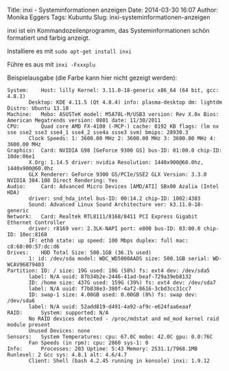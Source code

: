 Title: inxi - Systeminformationen anzeigen
Date: 2014-03-30 16:07
Author: Monika Eggers
Tags: Kubuntu
Slug: inxi-systeminformationen-anzeigen

inxi ist ein Kommandozeilenprogramm, das Systeminformationen schön
formatiert und farbig anzeigt.

Installiere es mit `sudo apt-get install inxi`

Führe es aus mit `inxi -Fxxxplu`

Beispielausgabe (die Farbe kann hier nicht gezeigt werden):

	System:    Host: lilly Kernel: 3.11.0-18-generic x86_64 (64 bit, gcc: 4.8.1) 
		   Desktop: KDE 4.11.5 (Qt 4.8.4) info: plasma-desktop dm: lightdm Distro: Ubuntu 13.10
	Machine:   Mobo: ASUSTeK model: M5A78L-M/USB3 version: Rev X.0x Bios: American Megatrends version: 0801 date: 11/30/2011
	CPU:       Quad core AMD FX-4100 (-MCP-) cache: 8192 KB flags: (lm nx sse sse2 sse3 sse4_1 sse4_2 sse4a ssse3 svm) bmips: 28930.3 
		   Clock Speeds: 1: 3600.00 MHz 2: 3600.00 MHz 3: 3600.00 MHz 4: 3600.00 MHz
	Graphics:  Card: NVIDIA G98 [GeForce 9300 GS] bus-ID: 01:00.0 chip-ID: 10de:06e1 
		   X.Org: 1.14.5 driver: nvidia Resolution: 1440x900@60.0hz, 1440x900@60.0hz 
		   GLX Renderer: GeForce 9300 GS/PCIe/SSE2 GLX Version: 3.3.0 NVIDIA 304.108 Direct Rendering: Yes
	Audio:     Card: Advanced Micro Devices [AMD/ATI] SBx00 Azalia (Intel HDA) 
		   driver: snd_hda_intel bus-ID: 00:14.2 chip-ID: 1002:4383 
		   Sound: Advanced Linux Sound Architecture ver: k3.11.0-18-generic
	Network:   Card: Realtek RTL8111/8168/8411 PCI Express Gigabit Ethernet Controller 
		   driver: r8169 ver: 2.3LK-NAPI port: e800 bus-ID: 03:00.0 chip-ID: 10ec:8168
		   IF: eth0 state: up speed: 100 Mbps duplex: full mac: c8:60:00:57:dc:d6
	Drives:    HDD Total Size: 500.1GB (36.1% used)
		   1: id: /dev/sda model: WDC_WD5000AADS size: 500.1GB serial: WD-WCAV96879403 
	Partition: ID: / size: 19G used: 10G (58%) fs: ext4 dev: /dev/sda5 
		   label: N/A uuid: 87b34b2e-2446-41ad-beaf-729a39eb8132
		   ID: /home size: 437G used: 159G (39%) fs: ext4 dev: /dev/sda7 
		   label: N/A uuid: f7b838e3-380f-4af2-8616-3cbd3cc31cc7
		   ID: swap-1 size: 4.00GB used: 0.00GB (0%) fs: swap dev: /dev/sda6 
		   label: N/A uuid: 52add819-d491-4a92-af9c-e624faa6eaaf
	RAID:      System: supported: N/A
		   No RAID devices detected - /proc/mdstat and md_mod kernel raid module present
		   Unused Devices: none
	Sensors:   System Temperatures: cpu: 67.0C mobo: 42.0C gpu: 0.0:76C 
		   Fan Speeds (in rpm): cpu: 2860 sys-1: 0 
	Info:      Processes: 203 Uptime: 5:43 Memory: 2531.1/7968.1MB Runlevel: 2 Gcc sys: 4.8.1 alt: 4.6/4.7 
		   Client: Shell (bash 4.2.45 running in konsole) inxi: 1.9.12 
